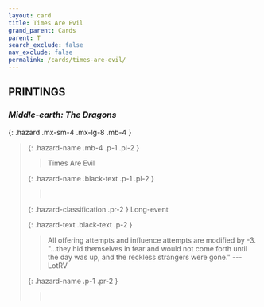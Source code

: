 ```yaml
---
layout: card
title: Times Are Evil
grand_parent: Cards
parent: T
search_exclude: false
nav_exclude: false
permalink: /cards/times-are-evil/
---
```


## PRINTINGS


### _Middle-earth: The Dragons_

{: .hazard .mx-sm-4 .mx-lg-8 .mb-4 }
> {: .hazard-name .mb-4 .p-1 .pl-2 }
> > <div class="hazard-mp"></div>
> > <div class="card-name">Times Are Evil</div>
>
> {: .hazard-name .black-text .p-1 .pl-2 }
> > &nbsp;
>
> {: .hazard-classification .pr-2 }
> Long-event
>
> {: .hazard-text .black-text .p-2 }
> > All offering attempts and influence attempts are modified by -3.  "...they hid themselves in fear and would not come forth until the day was up, and the reckless strangers were gone." ---LotRV 
>
> {: .hazard-name .p-1 .pr-2 }
> > <div class="card-shield"></div>
> > <div class="card-corruption">&nbsp;</div>
